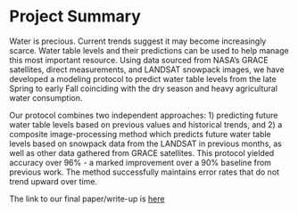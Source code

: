 # Project Summary

Water is precious.  Current trends suggest it may become increasingly scarce. Water table levels and their predictions can be used to help manage this most important resource.  Using data sourced from NASA’s GRACE satellites, direct measurements, and LANDSAT snowpack images, we have developed a modeling protocol to predict water table levels from the late Spring to early Fall coinciding with the dry season and heavy agricultural water consumption.

Our protocol combines two independent approaches: 1) predicting future water table levels based on previous values and historical trends, and 2) a composite image-processing method which predicts future water table levels based on snowpack data from the LANDSAT in previous months, as well as other data gathered from GRACE satellites.  This protocol yielded accuracy over 96% - a marked improvement over a 90% baseline from previous work.  The method successfully maintains error rates that do not trend upward over time.

The link to our final paper/write-up is [here](Towards%20Modeling%20and%20Predicting%20Water%20Table%20Levels%20in%20California.pdf)

